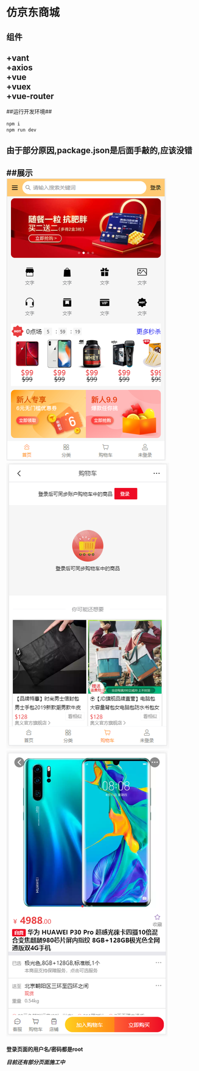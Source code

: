# 仿京东商城  
## 组件  
+vant  
+axios  
+vue  
+vuex  
+vue-router  
---  
##运行开发环境##  
  
```
npm i
npm run dev
```
  
由于部分原因,package.json是后面手敲的,应该没错  
---

##展示  
![home](https://github.com/Maggie-Elaine/photo/blob/master/home.PNG)  
![cart](https://github.com/Maggie-Elaine/photo/blob/master/cart.PNG)  
![product](https://github.com/Maggie-Elaine/photo/blob/master/product.PNG)  
---
  
**登录页面的用户名/密码都是root**  

***目前还有部分页面施工中***
